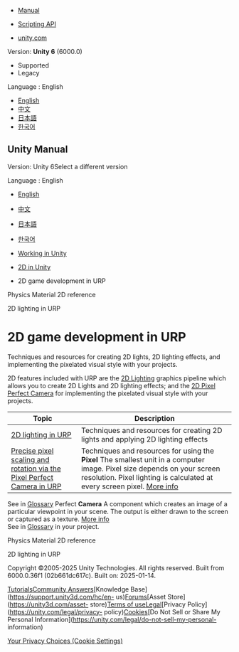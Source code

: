 [](https://docs.unity3d.com)

  * [Manual](../Manual/index.html)
  * [Scripting API](../ScriptReference/index.html)

  * [unity.com](https://unity.com/)

Version: **Unity 6** (6000.0)

  * Supported
  * Legacy

Language : English

  * [English](/Manual/2d-urp-landing.html)
  * [中文](/cn/current/Manual/2d-urp-landing.html)
  * [日本語](/ja/current/Manual/2d-urp-landing.html)
  * [한국어](/kr/current/Manual/2d-urp-landing.html)

[](https://docs.unity3d.com)

## Unity Manual

Version: Unity 6Select a different version

Language : English

  * [English](/Manual/2d-urp-landing.html)
  * [中文](/cn/current/Manual/2d-urp-landing.html)
  * [日本語](/ja/current/Manual/2d-urp-landing.html)
  * [한국어](/kr/current/Manual/2d-urp-landing.html)

  * [Working in Unity](working-in-unity.html)
  * [2D in Unity](Unity2D.html)
  * 2D game development in URP

[](2d-physics/physics-material-2d-reference.html)

Physics Material 2D reference

[](urp/2d-index.html)

2D lighting in URP

# 2D game development in URP

Techniques and resources for creating 2D lights, 2D lighting effects, and
implementing the pixelated visual style with your projects.

2D features included with URP are the [2D Lighting](urp/Lights-2D-intro.html)
graphics pipeline which allows you to create 2D Lights and 2D lighting
effects; and the [2D Pixel Perfect Camera](urp/2d-pixelperfect.html) for
implementing the pixelated visual style with your projects.

Topic | Description  
---|---  
[2D lighting in URP](urp/2d-index.html) | Techniques and resources for creating 2D lights and applying 2D lighting effects  
[Precise pixel scaling and rotation via the Pixel Perfect Camera in URP](urp/2d-pixelperfect.html) | Techniques and resources for using the **Pixel** The smallest unit in a computer image. Pixel size depends on your screen resolution. Pixel lighting is calculated at every screen pixel. [More info](ShadowPerformance.html)  
See in [Glossary](Glossary.html#pixel) Perfect **Camera** A component which
creates an image of a particular viewpoint in your scene. The output is either
drawn to the screen or captured as a texture. [More
info](CamerasOverview.html)  
See in [Glossary](Glossary.html#Camera) in your project.  
  
[](2d-physics/physics-material-2d-reference.html)

Physics Material 2D reference

[](urp/2d-index.html)

2D lighting in URP

Copyright ©2005-2025 Unity Technologies. All rights reserved. Built from
6000.0.36f1 (02b661dc617c). Built on: 2025-01-14.

[Tutorials](https://learn.unity.com/)[Community
Answers](https://answers.unity3d.com)[Knowledge
Base](https://support.unity3d.com/hc/en-
us)[Forums](https://forum.unity3d.com)[Asset Store](https://unity3d.com/asset-
store)[Terms of
use](https://docs.unity3d.com/Manual/TermsOfUse.html)[Legal](https://unity.com/legal)[Privacy
Policy](https://unity.com/legal/privacy-
policy)[Cookies](https://unity.com/legal/cookie-policy)[Do Not Sell or Share
My Personal Information](https://unity.com/legal/do-not-sell-my-personal-
information)

[Your Privacy Choices (Cookie Settings)](javascript:void\(0\);)

